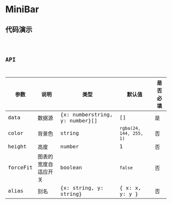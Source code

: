 # MiniBar

## 代码演示

<code src="../../../src/components/Charts/MiniBar/demo/miniBar.tsx" />

## API

| 参数     | 说明                 | 类型                           | 默认值                  | 是否必填 |
| -------- | -------------------- | ------------------------------ | ----------------------- | -------- |
| data     | 数据源               | {x: numberstring, y: number}[] | []                      | 是       |
| color    | 背景色               | string                         | `rgba(24, 144, 255, 1)` | 否       |
| height   | 高度                 | number                         | 1                       | 否       |
| forceFit | 图表的宽度自适应开关 | boolean                        | `false`                 | 否       |
| alias    | 别名                 | {x: string, y: string}         | { x: x, y: y }          | 否       |
